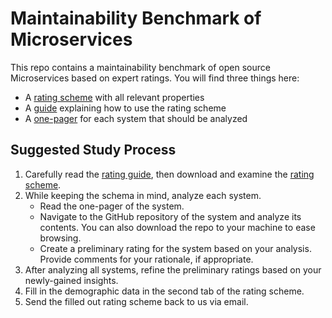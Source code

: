 # Maintainability Benchmark of Microservices

This repo contains a maintainability benchmark of open source Microservices based on expert ratings. You will find three things here:

- A [rating scheme](rating-scheme.xlsx) with all relevant properties
- A [guide](rating-scheme-guide.md) explaining how to use the rating scheme
- A [one-pager](system-one-pagers/README.md) for each system that should be analyzed

## Suggested Study Process

1. Carefully read the [rating guide](rating-scheme-guide.md), then download and examine the [rating scheme](https://github.com/xJREB/microservices-maintainability-benchmark/raw/master/rating-scheme.xlsx).
2. While keeping the schema in mind, analyze each system.
   - Read the one-pager of the system.
   - Navigate to the GitHub repository of the system and analyze its contents. You can also download the repo to your machine to ease browsing.
   - Create a preliminary rating for the system based on your analysis. Provide comments for your rationale, if appropriate.
3. After analyzing all systems, refine the preliminary ratings based on your newly-gained insights.
4. Fill in the demographic data in the second tab of the rating scheme.
5. Send the filled out rating scheme back to us via email.
